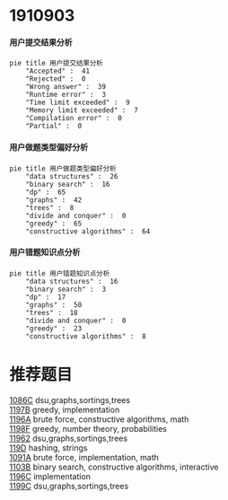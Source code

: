 # 1910903

<!-- tabs:start -->



#### **用户提交结果分析**

```mermaid
pie title 用户提交结果分析
    "Accepted" :  41
    "Rejected" :  0
    "Wrong answer" :  39
    "Runtime error" :  3
    "Time limit exceeded" :  9
    "Memory limit exceeded" :  7
    "Compilation error" :  0
    "Partial" :  0
```

#### **用户做题类型偏好分析**

```mermaid
pie title 用户做题类型偏好分析
    "data structures" :  26
    "binary search" :  16
    "dp" :  65
    "graphs" :  42
    "trees" :  8
    "divide and conquer" :  0
    "greedy" :  65
    "constructive algorithms" :  64
```
#### **用户错题知识点分析**

```mermaid
pie title 用户错题知识点分析
    "data structures" :  16
    "binary search" :  3
    "dp" :  17
    "graphs" :  50
    "trees" :  18
    "divide and conquer" :  0
    "greedy" :  23
    "constructive algorithms" :  8
```



<!-- tabs:end -->
# 推荐题目
[1086C](https://codeforces.com/contest/1086/problem/C)		dsu,graphs,sortings,trees		  
[1197B](https://codeforces.com/contest/1197/problem/B)		greedy,
                        implementation		  
[1196A](https://codeforces.com/contest/1196/problem/A)		brute force,
                        constructive algorithms,
                        math		  
[1198F](https://codeforces.com/contest/1198/problem/F)		greedy,
                        number theory,
                        probabilities		  
[11962](https://codeforces.com/contest/1196/problem/2)		dsu,graphs,sortings,trees		  
[119D](https://codeforces.com/contest/119/problem/D)		hashing,
                        strings		  
[1091A](https://codeforces.com/contest/1091/problem/A)		brute force,
                        implementation,
                        math		  
[1103B](https://codeforces.com/contest/1103/problem/B)		binary search,
                        constructive algorithms,
                        interactive		  
[1196C](https://codeforces.com/contest/1196/problem/C)		implementation		  
[1199C](https://codeforces.com/contest/1199/problem/C)		dsu,graphs,sortings,trees		  

